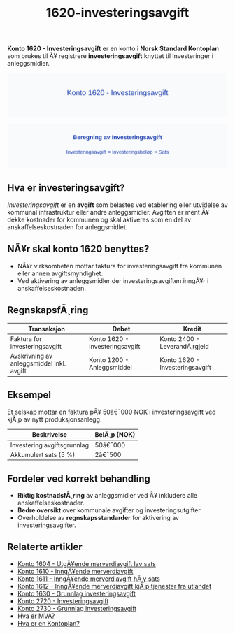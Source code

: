 ﻿---
title: "1620-investeringsavgift"
meta_title: "1620-investeringsavgift"
meta_description: "**Konto 1620 - Investeringsavgift** er en konto i **Norsk Standard Kontoplan** som brukes til Ã¥ registrere **investeringsavgift** knyttet til investeringer i a..."
slug: 1620-investeringsavgift
type: blog
layout: pages/single
---

**Konto 1620 - Investeringsavgift** er en konto i **Norsk Standard Kontoplan** som brukes til Ã¥ registrere **investeringsavgift** knyttet til investeringer i anleggsmidler.

![Illustrasjon av konto 1620 Investeringsavgift](1620-investeringsavgift-image.svg)

![Beregning av Investeringsavgift](1620-investeringsavgift-beregning.svg)

## Hva er investeringsavgift?

*Investeringsavgift* er en **avgift** som belastes ved etablering eller utvidelse av kommunal infrastruktur eller andre anleggsmidler. Avgiften er ment Ã¥ dekke kostnader for kommunen og skal aktiveres som en del av anskaffelseskostnaden for anleggsmidlet.

## NÃ¥r skal konto 1620 benyttes?

* NÃ¥r virksomheten mottar faktura for investeringsavgift fra kommunen eller annen avgiftsmyndighet.
* Ved aktivering av anleggsmidler der investeringsavgiften inngÃ¥r i anskaffelseskostnaden.

## RegnskapsfÃ¸ring

| Transaksjon                                  | Debet                                        | Kredit                                |
|----------------------------------------------|----------------------------------------------|---------------------------------------|
| Faktura for investeringsavgift               | Konto 1620 - Investeringsavgift              | Konto 2400 - LeverandÃ¸rgjeld           |
| Avskrivning av anleggsmiddel inkl. avgift     | Konto 1200 - Anleggsmiddel                   | Konto 1620 - Investeringsavgift       |

## Eksempel

Et selskap mottar en faktura pÃ¥ 50â€¯000 NOK i investeringsavgift ved kjÃ¸p av nytt produksjonsanlegg.

| Beskrivelse                       | BelÃ¸p (NOK)    |
|-----------------------------------|----------------|
| Investering avgiftsgrunnlag       | 50â€¯000         |
| Akkumulert sats (5 %)             | 2â€¯500          |

## Fordeler ved korrekt behandling

* **Riktig kostnadsfÃ¸ring** av anleggsmidler ved Ã¥ inkludere alle anskaffelseskostnader.
* **Bedre oversikt** over kommunale avgifter og investeringsutgifter.
* Overholdelse av **regnskapsstandarder** for aktivering av investeringsavgifter.

## Relaterte artikler

* [Konto 1604 - UtgÃ¥ende merverdiavgift lav sats](/blogs/kontoplan/1604-utgaende-merverdiavgift-lav-sats "Konto 1604 - UtgÃ¥ende merverdiavgift lav sats")
* [Konto 1610 - InngÃ¥ende merverdiavgift](/blogs/kontoplan/1610-inngaaende-merverdiavgift "Konto 1610 - InngÃ¥ende merverdiavgift")
* [Konto 1611 - InngÃ¥ende merverdiavgift hÃ¸y sats](/blogs/kontoplan/1611-inngaaende-merverdiavgift-hoy-sats "Konto 1611 - InngÃ¥ende merverdiavgift hÃ¸y sats")
* [Konto 1612 - InngÃ¥ende merverdiavgift kjÃ¸p tjenester fra utlandet](/blogs/kontoplan/1612-inngaaende-merverdiavgift-kjop-tjen-fra-utlandet "Konto 1612 - InngÃ¥ende merverdiavgift kjÃ¸p tjenester fra utlandet")
* [Konto 1630 - Grunnlag investeringsavgift](/blogs/kontoplan/1630-grunnlag-investeringsavgift "Konto 1630 - Grunnlag investeringsavgift")
* [Konto 2720 - Investeringsavgift](/blogs/kontoplan/2720-investeringsavgift "Konto 2720 - Investeringsavgift")
* [Konto 2730 - Grunnlag investeringsavgift](/blogs/kontoplan/2730-grunnlag-investeringsavgift "Konto 2730 - Grunnlag investeringsavgift")
* [Hva er MVA?](/blogs/regnskap/hva-er-moms-mva "Hva er MVA? MVA-regnskapsfÃ¸ring og merverdiavgift")
* [Hva er en Kontoplan?](/blogs/regnskap/hva-er-kontoplan "Hva er en Kontoplan? Komplett Guide til Kontoplaner i Norsk Regnskap")
